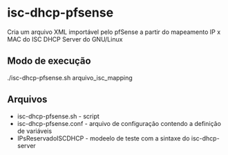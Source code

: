 # isc-dhcp-pfsense
Cria um arquivo XML importável pelo pfSense a partir do mapeamento IP x MAC do ISC DHCP Server do GNU/Linux

## Modo de execução
./isc-dhcp-pfsense.sh arquivo_isc_mapping

## Arquivos
- isc-dhcp-pfsense.sh - script
- isc-dhcp-pfsense.conf - arquivo de configuração contendo a definição de variáveis
- IPsReservadoISCDHCP - modeelo de teste com a sintaxe do isc-dhcp-server
